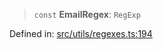 > `const` **EmailRegex**: `RegExp`

Defined in: [src/utils/regexes.ts:194](https://github.com/bhavjitChauhan/khan-api/blob/67d30ab4498111952301bcaddbef9a132bf75105/src/utils/regexes.ts#L194)
